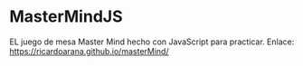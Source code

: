 ﻿# MasterMindJS


EL juego de mesa Master Mind hecho con JavaScript para practicar.
Enlace: https://ricardoarana.github.io/masterMind/
